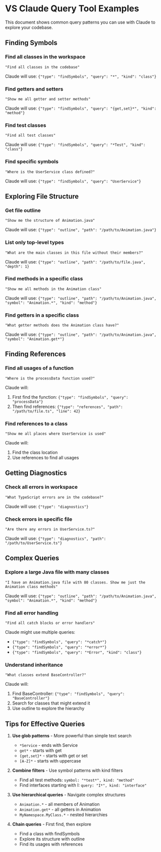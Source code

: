 # VS Claude Query Tool Examples

This document shows common query patterns you can use with Claude to explore your codebase.

## Finding Symbols

### Find all classes in the workspace
```
"Find all classes in the codebase"
```
Claude will use: `{"type": "findSymbols", "query": "*", "kind": "class"}`

### Find getters and setters
```
"Show me all getter and setter methods"
```
Claude will use: `{"type": "findSymbols", "query": "{get,set}*", "kind": "method"}`

### Find test classes
```
"Find all test classes"
```
Claude will use: `{"type": "findSymbols", "query": "*Test", "kind": "class"}`

### Find specific symbols
```
"Where is the UserService class defined?"
```
Claude will use: `{"type": "findSymbols", "query": "UserService"}`

## Exploring File Structure

### Get file outline
```
"Show me the structure of Animation.java"
```
Claude will use: `{"type": "outline", "path": "/path/to/Animation.java"}`

### List only top-level types
```
"What are the main classes in this file without their members?"
```
Claude will use: `{"type": "outline", "path": "/path/to/file.java", "depth": 1}`

### Find methods in a specific class
```
"Show me all methods in the Animation class"
```
Claude will use: `{"type": "outline", "path": "/path/to/Animation.java", "symbol": "Animation.*", "kind": "method"}`

### Find getters in a specific class
```
"What getter methods does the Animation class have?"
```
Claude will use: `{"type": "outline", "path": "/path/to/Animation.java", "symbol": "Animation.get*"}`

## Finding References

### Find all usages of a function
```
"Where is the processData function used?"
```
Claude will:
1. First find the function: `{"type": "findSymbols", "query": "processData"}`
2. Then find references: `{"type": "references", "path": "/path/to/file.ts", "line": 42}`

### Find references to a class
```
"Show me all places where UserService is used"
```
Claude will:
1. Find the class location
2. Use references to find all usages

## Getting Diagnostics

### Check all errors in workspace
```
"What TypeScript errors are in the codebase?"
```
Claude will use: `{"type": "diagnostics"}`

### Check errors in specific file
```
"Are there any errors in UserService.ts?"
```
Claude will use: `{"type": "diagnostics", "path": "/path/to/UserService.ts"}`

## Complex Queries

### Explore a large Java file with many classes
```
"I have an Animation.java file with 80 classes. Show me just the Animation class methods"
```
Claude will use: `{"type": "outline", "path": "/path/to/Animation.java", "symbol": "Animation.*", "kind": "method"}`

### Find all error handling
```
"Find all catch blocks or error handlers"
```
Claude might use multiple queries:
- `{"type": "findSymbols", "query": "*catch*"}`
- `{"type": "findSymbols", "query": "*error*"}`
- `{"type": "findSymbols", "query": "*Error", "kind": "class"}`

### Understand inheritance
```
"What classes extend BaseController?"
```
Claude will:
1. Find BaseController: `{"type": "findSymbols", "query": "BaseController"}`
2. Search for classes that might extend it
3. Use outline to explore the hierarchy

## Tips for Effective Queries

1. **Use glob patterns** - More powerful than simple text search
   - `*Service` - ends with Service
   - `get*` - starts with get
   - `{get,set}*` - starts with get or set
   - `[A-Z]*` - starts with uppercase

2. **Combine filters** - Use symbol patterns with kind filters
   - Find all test methods: `symbol: "*test*", kind: "method"`
   - Find interfaces starting with I: `query: "I*", kind: "interface"`

3. **Use hierarchical queries** - Navigate complex structures
   - `Animation.*` - all members of Animation
   - `Animation.get*` - all getters in Animation
   - `MyNamespace.MyClass.*` - nested hierarchies

4. **Chain queries** - First find, then explore
   - Find a class with findSymbols
   - Explore its structure with outline
   - Find its usages with references